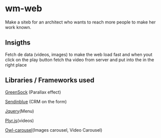 # wm-web

Make a siteb for an architect who wants to reach more people to make her work known.

## Insigths

Fetch de data (videos, images) to make the web load fast and when yout click on the play button fetch tha video from server and put into the in the right place

## Libraries / Frameworks used

[GreenSock](https://greensock.com/) (Parallax effect)

[Sendinblue](https://es.sendinblue.com/) (CRM on the form)

[Jquery](https://jquery.com/)(Menu)

[Plyr.js](https://plyr.io/)(videos)

[Owl-carousel](https://owlcarousel2.github.io/OwlCarousel2/)(Images carousel, Video Carousel)

